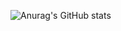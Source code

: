 ![Anurag's GitHub stats](https://github-readme-stats.vercel.app/api?username=3ateusferrari&theme=dark&show_icons=true)
